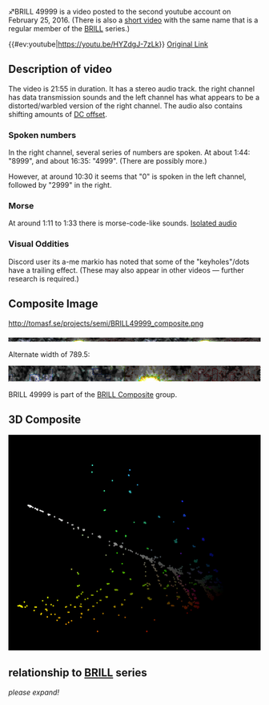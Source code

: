 ♐BRILL 49999 is a video posted to the second youtube account on February
25, 2016. (There is also a [short video](BRILL_49999_\(Short\) "wikilink") with the same name that is a
regular member of the [BRILL](BRILL "wikilink") series.)

{{\#ev:youtube|<https://youtu.be/HYZdgJ-7zLk>}} [Original Link](https://youtu.be/D9X9r2QYFlc)

## Description of video

The video is 21:55 in duration. It has a stereo audio track. the right
channel has data transmission sounds and the left channel has what
appears to be a distorted/warbled version of the right channel. The
audio also contains shifting amounts of [DC offset](DC_offset "wikilink").

### Spoken numbers

In the right channel, several series of numbers are spoken. At about
1:44: "8999", and about 16:35: "4999". (There are possibly more.)

However, at around 10:30 it seems that "0" is spoken in the left
channel, followed by "2999" in the right.

### Morse

At around 1:11 to 1:33 there is morse-code-like sounds. [Isolated audio](https://clyp.it/qnupmnrh)

### Visual Oddities

Discord user its a-me markio has noted that some of the "keyholes"/dots
have a trailing effect. (These may also appear in other videos — further
research is required.)

## Composite Image

<http://tomasf.se/projects/semi/BRILL49999_composite.png>

![BRILL49999\_composite.png](BRILL49999_composite.png)

Alternate width of 789.5:

![BRILL49999\_composite\_width\_789\_5.png](BRILL49999_composite_width_789_5.png)

BRILL 49999 is part of the [BRILL Composite](BRILL_Composite "wikilink")
group.

## 3D Composite

![Brill49999\_3d.PNG](Brill49999_3d.PNG "Brill49999_3d.PNG")

## relationship to [BRILL](BRILL "wikilink") series

*please expand\!*
